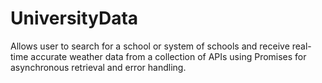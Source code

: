 # UniversityData

Allows user to search for a school or system of schools and receive real-time accurate weather data from a collection of APIs using Promises for asynchronous retrieval and error handling.
